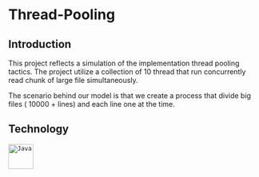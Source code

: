 # Thread-Pooling

## Introduction
This project reflects a simulation of the implementation thread pooling tactics. The project utilize a collection of 10 thread that run concurrently read chunk of large file simultaneously.

The scenario behind our model is that we create a process that divide big files ( 10000 + lines) and each line one at the time.

## Technology
<div align="">
	<code><img width="50" src="https://user-images.githubusercontent.com/25181517/117201156-9a724800-adec-11eb-9a9d-3cd0f67da4bc.png" alt="Java" title="Java"/></code>
</div>